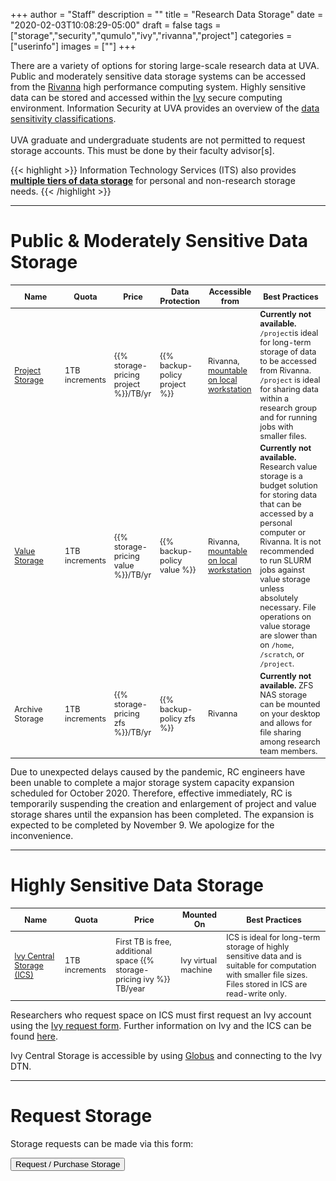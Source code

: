 +++
author = "Staff"
description = ""
title = "Research Data Storage"
date = "2020-02-03T10:08:29-05:00"
draft = false
tags = ["storage","security","qumulo","ivy","rivanna","project"]
categories = ["userinfo"]
images = [""]
+++


<p class="lead">There are a variety of options for storing large-scale research data at UVA. Public and moderately sensitive data storage systems can be accessed from the <a href="/userinfo/rivanna/overview/">Rivanna</a> high performance computing system. Highly sensitive data can be stored and accessed within the <a href="/userinfo/ivy/overview">Ivy</a> secure computing environment. Information Security at UVA provides an overview of the <a href=https://security.virginia.edu/university-data-protection-standards>data sensitivity classifications</a>.  <br /><br />UVA graduate and undergraduate students are not permitted to request storage accounts. This must be done by their faculty advisor[s].</p>


{{< highlight >}}
  Information Technology Services (ITS) also provides <a href="https://virginia.service-now.com/its?id=kb_article&sys_id=2ca18093db7ac744f032f1f51d9619eb" target="_new"><b>multiple tiers of data storage</b></a> for personal and non-research storage needs.</alert>
{{< /highlight >}}


<style type="text/css">
.tg  {border-collapse:collapse;border-spacing:0;border-color:#ccc;}
.tg td{font-family:Arial, sans-serif;font-size:14px;padding:10px 5px;border-style:solid;border-width:0px;overflow:hidden;word-break:normal;border-color:#ccc;color:#333;background-color:#fff;}
.tg th{font-family:Arial, sans-serif;font-size:14px;font-weight:normal;padding:10px 5px;border-style:solid;border-width:0px;overflow:hidden;word-break:normal;border-color:#ccc;color:#333;background-color:#f0f0f0;}
.tg .tg-hy9w{background-color:#eceeef;border-color:inherit;vertical-align:top}
.tg .tg-dc35{background-color:#f9f9f9;border-color:inherit;vertical-align:top}
.tg .tg-0qmj{font-weight:bold;background-color:#eceeef;border-color:inherit;vertical-align:top}
</style>

- - -

# Public & Moderately Sensitive Data Storage

<table class="table table-striped table-sm" style="font-size:90%;">
  <thead class="thead-dark">
  <tr>
    <th class="" style="width:16%;">Name</th>
    <th class="">Quota</th>
    <th class="">Price</th>
    <th class="">Data Protection</th>
    <th class="">Accessible from</th>
    <th class="">Best Practices</th>
  </tr>
  </thead>
  <tbody>
  <tr>
    <td class=""><a href="/userinfo/storage/non-sensitive-data/#project">Project Storage</a></td>
    <td class="">1TB increments</td>
    <td class="">{{% storage-pricing project %}}/TB/yr</td>
    <td class="">{{% backup-policy project %}}</td>
    <td class="">Rivanna, <a href="/userinfo/howtos/storage/drive-mapping/">mountable on local workstation</a></td>
    <td class=""><b>Currently not available.</b> <code>/project</code>is ideal for long-term storage of data to be accessed from Rivanna. <code>/project</code> is ideal for sharing data within a research group and for running jobs with smaller files.</td>
  </tr>
  <tr>
    <td class=""><a href="/userinfo/storage/research-value">Value Storage</a></td>
    <td class="">1TB increments</td>
    <td class="">{{% storage-pricing value %}}/TB/yr</td>
    <td class="">{{% backup-policy value %}}</td>
    <td class="">Rivanna, <a href="/userinfo/howtos/storage/drive-mapping/">mountable on local workstation</a></td>
    <td class=""><b>Currently not available.</b> Research value storage is a budget solution for storing data that can be accessed by a personal computer or Rivanna. It is not recommended to run SLURM jobs against value storage unless absolutely necessary. File operations on value storage are slower than on <code>/home</code>, <code>/scratch</code>, or <code>/project</code>.</td>
  </tr>
  <tr>
    <td class="">Archive Storage</td>
    <td class="">1TB increments</td>
    <td class="">{{% storage-pricing zfs %}}/TB/yr</td>
    <td class="">{{% backup-policy zfs %}}</td>
    <td class="">Rivanna</a></td>
    <td class=""><b>Currently not available.</b> ZFS NAS storage can be mounted on your desktop and allows for file sharing among research team members.</td>
  </tr>
  </tbody>
</table>

<div class="alert alert-warning">
  Due to unexpected delays caused by the pandemic, RC engineers have been unable to complete a major storage system capacity expansion scheduled for October 2020. Therefore, effective immediately, RC is temporarily suspending the creation and enlargement of project and value storage shares until the expansion has been completed. The expansion is expected to be completed by November 9. We apologize for the inconvenience.
</div>

- - -

# Highly Sensitive Data Storage

<table class="table table-striped table-sm" style="font-size:90%;">
  <thead class="thead-dark">
    <tr>
      <th class="" style="width:16%;">Name</th>
      <th class="">Quota</th>
      <th class="">Price</th>
      <th class="">Mounted On</th>
      <th class="">Best Practices</th>
    </tr>
  </thead>
  <tbody>
    <tr>
      <td class=""><a href="/userinfo/storage/sensitive-data/#ivy-central-storage">Ivy Central Storage (ICS)</a></td>
      <td class="">1TB increments</td>
      <td class="">First TB is free, additional space {{% storage-pricing ivy %}} TB/year</td>
      <td class="">Ivy virtual machine</td>
      <td class="">ICS is ideal for long-term storage of highly sensitive data and is suitable for computation with smaller file sizes. Files stored in ICS are read-write only.</td>
    </tr>
  </tbody>
</table>

Researchers who request space on ICS must first request an Ivy account using the [Ivy request form](https://services.rc.virginia.edu/ivyvm). Further information on Ivy and the ICS can be found [here](https://staging.rc.virginia.edu/userinfo/storage/sensitive-data/#ivy-central-storage).

Ivy Central Storage is accessible by using [Globus](/userinfo/globus/) and connecting to the Ivy DTN.

- - -

# Request Storage

Storage requests can be made via this form:

[<button class="btn btn-success">Request / Purchase Storage</button>](https://auth.uvasomrc.io/site/storage.php)
